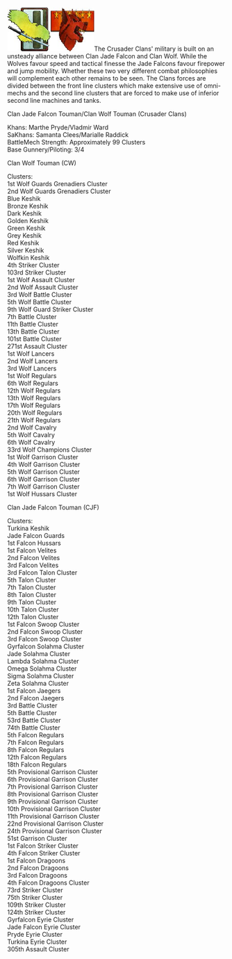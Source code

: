 ![falcon](../_img/jadefalcon.jpg)![wolf](../_img/wolf.jpg)The Crusader Clans' military is built on an unsteady alliance between Clan Jade Falcon and Clan Wolf. While the Wolves favour speed and tactical finesse the Jade Falcons favour firepower and jump mobility. Whether these two very different combat philosophies will complement each other remains to be seen. The Clans forces are divided between the front line clusters which make extensive use of omni-mechs and the second line clusters that are forced to make use of inferior second line machines and tanks.

Clan Jade Falcon Touman/Clan Wolf Touman (Crusader Clans)

Khans: Marthe Pryde/Vladmir Ward
<br>SaKhans: Samanta Clees/Marialle Raddick
<br>BattleMech Strength: Approximately 99 Clusters
<br>Base Gunnery/Piloting: 3/4

Clan Wolf Touman (CW)

Clusters:
<br>1st Wolf Guards Grenadiers Cluster
<br>2nd Wolf Guards Grenadiers Cluster
<br>Blue Keshik
<br>Bronze Keshik
<br>Dark Keshik
<br>Golden Keshik
<br>Green Keshik
<br>Grey Keshik
<br>Red Keshik
<br>Silver Keshik
<br>Wolfkin Keshik
<br>4th Striker Cluster
<br>103rd Striker Cluster 
<br>1st Wolf Assault Cluster 
<br>2nd Wolf Assault Cluster 
<br>3rd Wolf Battle Cluster 
<br>5th Wolf Battle Cluster 
<br>9th Wolf Guard Striker Cluster 
<br>7th Battle Cluster 
<br>11th Battle Cluster 
<br>13th Battle Cluster 
<br>101st Battle Cluster
<br>271st Assault Cluster 
<br>1st Wolf Lancers 
<br>2nd Wolf Lancers 
<br>3rd Wolf Lancers 
<br>1st Wolf Regulars
<br>6th Wolf Regulars
<br>12th Wolf Regulars
<br>13th Wolf Regulars
<br>17th Wolf Regulars
<br>20th Wolf Regulars
<br>21th Wolf Regulars
<br>2nd Wolf Cavalry
<br>5th Wolf Cavalry
<br>6th Wolf Cavalry
<br>33rd Wolf Champions Cluster
<br>1st Wolf Garrison Cluster
<br>4th Wolf Garrison Cluster
<br>5th Wolf Garrison Cluster
<br>6th Wolf Garrison Cluster
<br>7th Wolf Garrison Cluster
<br>1st Wolf Hussars Cluster

Clan Jade Falcon Touman (CJF)

Clusters:
<br>Turkina Keshik
<br>Jade Falcon Guards 
<br>1st Falcon Hussars 
<br>1st Falcon Velites
<br>2nd Falcon Velites 
<br>3rd Falcon Velites 
<br>3rd Falcon Talon Cluster 
<br>5th Talon Cluster 
<br>7th Talon Cluster
<br>8th Talon Cluster 
<br>9th Talon Cluster 
<br>10th Talon Cluster
<br>12th Talon Cluster 
<br>1st Falcon Swoop Cluster 
<br>2nd Falcon Swoop Cluster 
<br>3rd Falcon Swoop Cluster 
<br>Gyrfalcon Solahma Cluster 
<br>Jade Solahma Cluster 
<br>Lambda Solahma Cluster 
<br>Omega Solahma Cluster 
<br>Sigma Solahma Cluster
<br>Zeta Solahma Cluster
<br>1st Falcon Jaegers 
<br>2nd Falcon Jaegers 
<br>3rd Battle Cluster 
<br>5th Battle Cluster 
<br>53rd Battle Cluster 
<br>74th Battle Cluster 
<br>5th Falcon Regulars
<br>7th Falcon Regulars 
<br>8th Falcon Regulars 
<br>12th Falcon Regulars 
<br>18th Falcon Regulars
<br>5th Provisional Garrison Cluster
<br>6th Provisional Garrison Cluster
<br>7th Provisional Garrison Cluster
<br>8th Provisional Garrison Cluster 
<br>9th Provisional Garrison Cluster
<br>10th Provisional Garrison Cluster
<br>11th Provisional Garrison Cluster
<br>22nd Provisional Garrison Cluster
<br>24th Provisional Garrison Cluster
<br>51st Garrison Cluster
<br>1st Falcon Striker Cluster
<br>4th Falcon Striker Cluster
<br>1st Falcon Dragoons
<br>2nd Falcon Dragoons
<br>3rd Falcon Dragoons
<br>4th Falcon Dragoons Cluster 
<br>73rd Striker Cluster 
<br>75th Striker Cluster
<br>109th Striker Cluster 
<br>124th Striker Cluster
<br>Gyrfalcon Eyrie Cluster 
<br>Jade Falcon Eyrie Cluster 
<br>Pryde Eyrie Cluster 
<br>Turkina Eyrie Cluster
<br>305th Assault Cluster 




